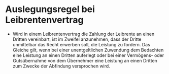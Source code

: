 # Auslegungsregel bei Leibrentenvertrag

- Wird in einem Leibrentenvertrag die Zahlung der Leibrente an einen Dritten vereinbart, ist im Zweifel anzunehmen, dass der Dritte unmittelbar das Recht erwerben soll, die Leistung zu fordern. Das Gleiche gilt, wenn bei einer unentgeltlichen Zuwendung dem Bedachten eine Leistung an einen Dritten auferlegt oder bei einer Vermögens- oder Gutsübernahme von dem Übernehmer eine Leistung an einen Dritten zum Zwecke der Abfindung versprochen wird.

